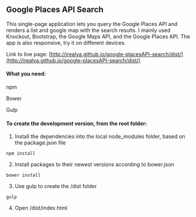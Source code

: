 ## Google Places API Search

This single-page application lets you query the Google Places API and renders a list and google map with the search results. I mainly used Knockout, Bootstrap, the Google Maps API, and the Google Places API. The app is also responsive, try it on different devices.

Link to live page: [http://irealva.github.io/google-placesAPI-search/dist/](http://irealva.github.io/google-placesAPI-search/dist/)

#### What you need:
npm

Bower

Gulp

#### To create the development version, from the root folder:

1) Install the dependencies into the local node_modules folder, based on the package.json file

`npm install`

2) Install packages to their newest versions according to bower.json

`bower install`

3) Use gulp to create the /dist folder

`gulp`

4) Open /dist/index.html